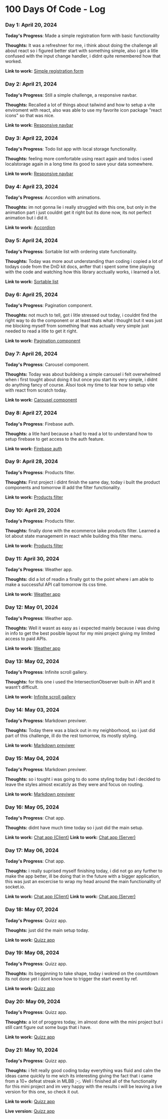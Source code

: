 # 100 Days Of Code - Log

### Day 1: April 20, 2024

**Today's Progress**: Made a simple registration form with basic functionality

**Thoughts:** It was a refreshner for me, i think about doing the challenge all about react so i figured better start with something simple, also i got a litle confused with the input change handler, i didnt quite remembered how that worked.

**Link to work:** [Simple registration form](https://github.com/jeflugo/simple-registration-form)

### Day 2: April 21, 2024

**Today's Progress**: Still a simple challenge, a responsive navbar.

**Thoughts:** Recalled a lot of things about tailwind and how to setup a vite enviroment with react, also was able to use my favorite icon package "react icons" so that was nice.

**Link to work:** [Responsive navbar](https://github.com/jeflugo/responsive-navbar)

### Day 3: April 22, 2024

**Today's Progress**: Todo list app with local storage functionality.

**Thoughts:** feeling more comfortable using react again and todos i used localstorage again in a long time its good to save your data somewhere.

**Link to work:** [Responsive navbar](https://github.com/jeflugo/todolist-localsto)

### Day 4: April 23, 2024

**Today's Progress**: Accordion with animations.

**Thoughts:** im not gonna lie i really struggled with this one, but only in the animation part i just couldnt get it right but its done now, its not perfect animation but i did it.

**Link to work:** [Accordion](https://github.com/jeflugo/accordion)

### Day 5: April 24, 2024

**Today's Progress**: Sortable list with ordering state functionality.

**Thoughts:** Today was more aout understanding than coding i copied a lot of todays code from the DnD kit docs, anfter that i spent some time playing with the code and watching how this library acctually works, i learned a lot.

**Link to work:** [Sortable list](https://github.com/jeflugo/sortable-list)

### Day 6: April 25, 2024

**Today's Progress**: Pagination component.

**Thoughts:** not much to tell, got i litle stressed out today, i couldnt find the right way to do the component or at least thats what i thought but it was just me blocking myself from something that was actually very simple just needed to read a litle to get it right. 

**Link to work:** [Pagination component](https://github.com/jeflugo/pagination-component)

### Day 7: April 26, 2024

**Today's Progress**: Carousel component.

**Thoughts:** Today was about buildeing a simple carousel i felt overwhelmed when i first tought about doing it but once you start its very simple, i didnt do anything fancy of course. Alsoi took my time to lear how to setup vite with react from scratch today. 

**Link to work:** [Carousel component](https://github.com/jeflugo/carousel)

### Day 8: April 27, 2024

**Today's Progress**: Firebase auth.

**Thoughts:** a litle hard because a had to read a lot to understand how to setup firebase to get access to the auth feature. 

**Link to work:** [Firebase auth](https://github.com/jeflugo/firebase-auth-practice)

### Day 9: April 28, 2024

**Today's Progress**: Products filter.

**Thoughts:** First project i didnt finish the same day, today i built the product components and tomorrow ill add the filter functionality. 

**Link to work:** [Products filter](https://github.com/jeflugo/product-filtering)

### Day 10: April 29, 2024

**Today's Progress**: Products filter.

**Thoughts:** finally done with the ecommerce laike products filter. Learned a lot about state management in react while building this filter menu. 

**Link to work:** [Products filter](https://github.com/jeflugo/product-filtering)

### Day 11: April 30, 2024

**Today's Progress**: Weather app.

**Thoughts:** did a lot of readin a finally got to the point where i am able to make a successful API call tomorrow its css time. 

**Link to work:** [Weather app](https://github.com/jeflugo/weather-app)

### Day 12: May 01, 2024

**Today's Progress**: Weather app.

**Thoughts:** Well it wasnt as easy as i expected mainly because i was diving in info to get the best posible layout for my mini project giving my limited access to paid APIs.  

**Link to work:** [Weather app](https://github.com/jeflugo/weather-app)

### Day 13: May 02, 2024

**Today's Progress**: Infinite scroll gallery.

**Thoughts:** for this one i used the IntersectionObserver built-in API and it wasnt't difficult.  

**Link to work:** [Infinite scroll gallery](https://github.com/jeflugo/infinite-gallery)

### Day 14: May 03, 2024

**Today's Progress**: Markdown previwer.

**Thoughts:** Today there was a black out in my neighborhood, so i just did part of this challenge, ill do the rest tomorrow, its mostly styling.  

**Link to work:** [Markdown previwer](https://github.com/jeflugo/markdown-previewer)

### Day 15: May 04, 2024

**Today's Progress**: Markdown previwer.

**Thoughts:** so i tought i was going to do some styling today but i decided to leave the styles almost excatcly as they were and focus on routing.  

**Link to work:** [Markdown previwer](https://github.com/jeflugo/markdown-previewer)

### Day 16: May 05, 2024

**Today's Progress**: Chat app.

**Thoughts:** didnt have much time today so i just did the main setup.  

**Link to work:** [Chat app (Client)](https://github.com/jeflugo/chat-app)
**Link to work:** [Chat app (Server)](https://github.com/jeflugo/chat-app-server)

### Day 17: May 06, 2024

**Today's Progress**: Chat app.

**Thoughts:** i really suprised myself finishing today, i did not go any further to make the app better, ill be doing that in the future with a bigger application, this was just an excercise to wrap my head around the main functionality of socket.io.  

**Link to work:** [Chat app (Client)](https://github.com/jeflugo/chat-app)
**Link to work:** [Chat app (Server)](https://github.com/jeflugo/chat-app-server)

### Day 18: May 07, 2024

**Today's Progress**: Quizz app.

**Thoughts:** just did the main setup today.  

**Link to work:** [Quizz app](https://github.com/jeflugo/quizz-app)

### Day 19: May 08, 2024

**Today's Progress**: Quizz app.

**Thoughts:** its begginning to take shape, today i wokred on the countdown its not done yet i dont know how to trigger the start event by ref.  

**Link to work:** [Quizz app](https://github.com/jeflugo/quizz-app)

### Day 20: May 09, 2024

**Today's Progress**: Quizz app.

**Thoughts:** a lot of proggres today, im almost done with the mini project but i still cant figure out some bugs that i have.  

**Link to work:** [Quizz app](https://github.com/jeflugo/quizz-app)

### Day 21: May 10, 2024

**Today's Progress**: Quizz app.

**Thoughts:** i felt really good coding today everything was fluid and calm the ideas came quickly to me wich its interesting giving the fact that i came from a 10+ defeat streak in MLBB ;-;. Well i finished all of the functionality for this mini project and im very happy with the results i will be leaving a live version for this one, so check it out.  

**Link to work:** [Quizz app](https://github.com/jeflugo/quizz-app)

**Live version:** [Quizz app](https://jef-challenge-quizz-app.netlify.app/)
